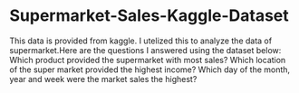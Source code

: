 # Supermarket-Sales-Kaggle-Dataset
This data is provided from kaggle. I utelized this to analyze the data of supermarket.Here are the questions I answered using the dataset below:
Which product provided the supermarket with most sales?
Which location of the super market provided the highest income?
Which day of the month, year and week were the market sales the highest?

